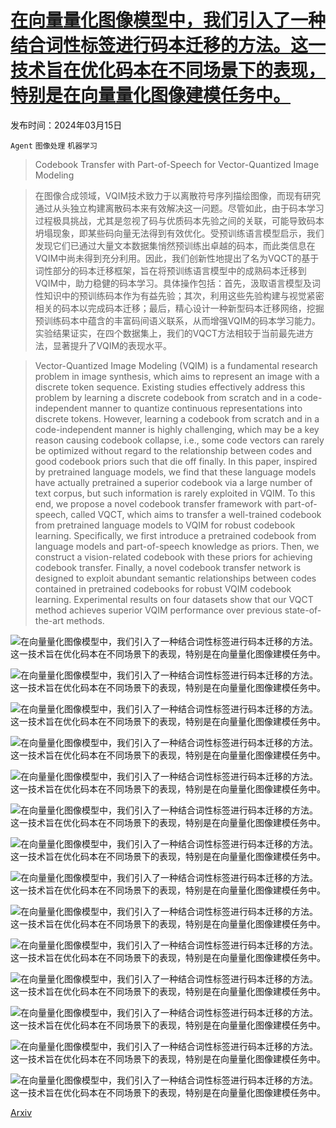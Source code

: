 # [在向量量化图像模型中，我们引入了一种结合词性标签进行码本迁移的方法。这一技术旨在优化码本在不同场景下的表现，特别是在向量量化图像建模任务中。](https://arxiv.org/abs/2403.10071)

发布时间：2024年03月15日

`Agent` `图像处理` `机器学习`

> Codebook Transfer with Part-of-Speech for Vector-Quantized Image Modeling

> 在图像合成领域，VQIM技术致力于以离散符号序列描绘图像，而现有研究通过从头独立构建离散码本来有效解决这一问题。尽管如此，由于码本学习过程极具挑战，尤其是忽视了码与优质码本先验之间的关联，可能导致码本坍塌现象，即某些码向量无法得到有效优化。受预训练语言模型启示，我们发现它们已通过大量文本数据集悄然预训练出卓越的码本，而此类信息在VQIM中尚未得到充分利用。因此，我们创新性地提出了名为VQCT的基于词性部分的码本迁移框架，旨在将预训练语言模型中的成熟码本迁移到VQIM中，助力稳健的码本学习。具体操作包括：首先，汲取语言模型及词性知识中的预训练码本作为有益先验；其次，利用这些先验构建与视觉紧密相关的码本以完成码本迁移；最后，精心设计一种新型码本迁移网络，挖掘预训练码本中蕴含的丰富码间语义联系，从而增强VQIM的码本学习能力。实验结果证实，在四个数据集上，我们的VQCT方法相较于当前最先进方法，显著提升了VQIM的表现水平。

> Vector-Quantized Image Modeling (VQIM) is a fundamental research problem in image synthesis, which aims to represent an image with a discrete token sequence. Existing studies effectively address this problem by learning a discrete codebook from scratch and in a code-independent manner to quantize continuous representations into discrete tokens. However, learning a codebook from scratch and in a code-independent manner is highly challenging, which may be a key reason causing codebook collapse, i.e., some code vectors can rarely be optimized without regard to the relationship between codes and good codebook priors such that die off finally. In this paper, inspired by pretrained language models, we find that these language models have actually pretrained a superior codebook via a large number of text corpus, but such information is rarely exploited in VQIM. To this end, we propose a novel codebook transfer framework with part-of-speech, called VQCT, which aims to transfer a well-trained codebook from pretrained language models to VQIM for robust codebook learning. Specifically, we first introduce a pretrained codebook from language models and part-of-speech knowledge as priors. Then, we construct a vision-related codebook with these priors for achieving codebook transfer. Finally, a novel codebook transfer network is designed to exploit abundant semantic relationships between codes contained in pretrained codebooks for robust VQIM codebook learning. Experimental results on four datasets show that our VQCT method achieves superior VQIM performance over previous state-of-the-art methods.

![在向量量化图像模型中，我们引入了一种结合词性标签进行码本迁移的方法。这一技术旨在优化码本在不同场景下的表现，特别是在向量量化图像建模任务中。](../../../paper_images/2403.10071/x1.png)

![在向量量化图像模型中，我们引入了一种结合词性标签进行码本迁移的方法。这一技术旨在优化码本在不同场景下的表现，特别是在向量量化图像建模任务中。](../../../paper_images/2403.10071/x2.png)

![在向量量化图像模型中，我们引入了一种结合词性标签进行码本迁移的方法。这一技术旨在优化码本在不同场景下的表现，特别是在向量量化图像建模任务中。](../../../paper_images/2403.10071/x3.png)

![在向量量化图像模型中，我们引入了一种结合词性标签进行码本迁移的方法。这一技术旨在优化码本在不同场景下的表现，特别是在向量量化图像建模任务中。](../../../paper_images/2403.10071/x4.png)

![在向量量化图像模型中，我们引入了一种结合词性标签进行码本迁移的方法。这一技术旨在优化码本在不同场景下的表现，特别是在向量量化图像建模任务中。](../../../paper_images/2403.10071/x5.png)

![在向量量化图像模型中，我们引入了一种结合词性标签进行码本迁移的方法。这一技术旨在优化码本在不同场景下的表现，特别是在向量量化图像建模任务中。](../../../paper_images/2403.10071/x6.png)

![在向量量化图像模型中，我们引入了一种结合词性标签进行码本迁移的方法。这一技术旨在优化码本在不同场景下的表现，特别是在向量量化图像建模任务中。](../../../paper_images/2403.10071/x7.png)

![在向量量化图像模型中，我们引入了一种结合词性标签进行码本迁移的方法。这一技术旨在优化码本在不同场景下的表现，特别是在向量量化图像建模任务中。](../../../paper_images/2403.10071/x8.png)

![在向量量化图像模型中，我们引入了一种结合词性标签进行码本迁移的方法。这一技术旨在优化码本在不同场景下的表现，特别是在向量量化图像建模任务中。](../../../paper_images/2403.10071/x9.png)

![在向量量化图像模型中，我们引入了一种结合词性标签进行码本迁移的方法。这一技术旨在优化码本在不同场景下的表现，特别是在向量量化图像建模任务中。](../../../paper_images/2403.10071/x10.png)

![在向量量化图像模型中，我们引入了一种结合词性标签进行码本迁移的方法。这一技术旨在优化码本在不同场景下的表现，特别是在向量量化图像建模任务中。](../../../paper_images/2403.10071/x11.png)

![在向量量化图像模型中，我们引入了一种结合词性标签进行码本迁移的方法。这一技术旨在优化码本在不同场景下的表现，特别是在向量量化图像建模任务中。](../../../paper_images/2403.10071/x12.png)

![在向量量化图像模型中，我们引入了一种结合词性标签进行码本迁移的方法。这一技术旨在优化码本在不同场景下的表现，特别是在向量量化图像建模任务中。](../../../paper_images/2403.10071/x13.png)

![在向量量化图像模型中，我们引入了一种结合词性标签进行码本迁移的方法。这一技术旨在优化码本在不同场景下的表现，特别是在向量量化图像建模任务中。](../../../paper_images/2403.10071/x14.png)

[Arxiv](https://arxiv.org/abs/2403.10071)
